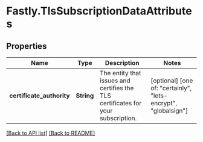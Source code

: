# Fastly.TlsSubscriptionDataAttributes

## Properties

Name | Type | Description | Notes
------------ | ------------- | ------------- | -------------
**certificate_authority** | **String** | The entity that issues and certifies the TLS certificates for your subscription. | [optional]  [one of: "certainly", "lets-encrypt", "globalsign"]


[[Back to API list]](../../README.md#endpoints) [[Back to README]](../../README.md)
